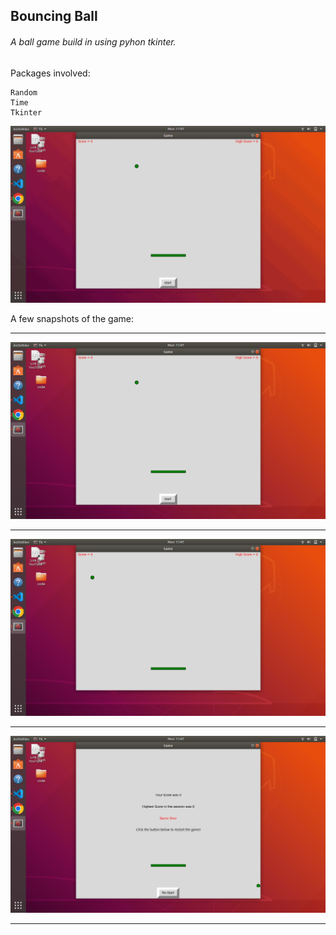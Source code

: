 ## Bouncing Ball ##
###### A ball game build in using pyhon tkinter. ######

Packages involved:
```
Random
Time
Tkinter
```

![](./assets/gifs/bounce.gif)

A few snapshots of the game:

***
![](./assets/images/img01.png)
***
![](./assets/images/img02.png)
***
![](./assets/images/img03.png)
***